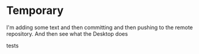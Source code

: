 # Temporary
I'm adding some text and then committing and then pushing to the remote repository. And then see what the Desktop does

tests